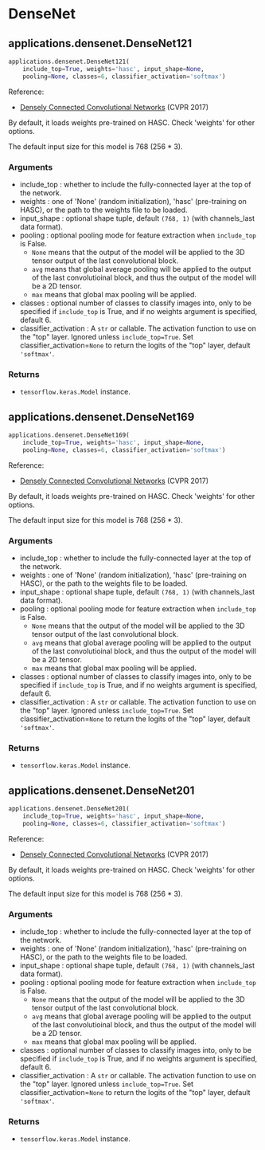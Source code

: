 # DenseNet

## applications.densenet.DenseNet121
```python
applications.densenet.DenseNet121(
    include_top=True, weights='hasc', input_shape=None, 
    pooling=None, classes=6, classifier_activation='softmax')
```

Reference:
- [Densely Connected Convolutional Networks](https://arxiv.org/abs/1608.06993) (CVPR 2017)

By default, it loads weights pre-trained on HASC. Check 'weights' for other options.

The default input size for this model is 768 (256 * 3).

### Arguments
- include_top : whether to include the fully-connected layer at the top of the network.
- weights : one of 'None' (random initialization), 'hasc' (pre-training on HASC), or the path to the weights file to be loaded.
- input_shape : optional shape tuple, default `(768, 1)` (with channels_last data format).
- pooling : optional pooling mode for feature extraction when `include_top` is False.
    - `None` means that the output of the model will be applied to the 3D tensor output of the last convolutional block.
    - `avg` means that global average pooling will be applied to the output of the last convolutioinal block, and thus the output of the model will be a 2D tensor.
    - `max` means that global max pooling will be applied.
- classes : optional number of classes to classify images into, only to be specified if `include_top` is True, and if no weights argument is specified, default 6.
- classifier_activation : A `str` or callable. The activation function to use on the "top" layer. Ignored unless `include_top=True`. Set classifier_activation=`None` to return the logits of the "top" layer, default `'softmax'`.

### Returns
- `tensorflow.keras.Model` instance.

## applications.densenet.DenseNet169
```python
applications.densenet.DenseNet169(
    include_top=True, weights='hasc', input_shape=None, 
    pooling=None, classes=6, classifier_activation='softmax')
```

Reference:
- [Densely Connected Convolutional Networks](https://arxiv.org/abs/1608.06993) (CVPR 2017)

By default, it loads weights pre-trained on HASC. Check 'weights' for other options.

The default input size for this model is 768 (256 * 3).

### Arguments
- include_top : whether to include the fully-connected layer at the top of the network.
- weights : one of 'None' (random initialization), 'hasc' (pre-training on HASC), or the path to the weights file to be loaded.
- input_shape : optional shape tuple, default `(768, 1)` (with channels_last data format).
- pooling : optional pooling mode for feature extraction when `include_top` is False.
    - `None` means that the output of the model will be applied to the 3D tensor output of the last convolutional block.
    - `avg` means that global average pooling will be applied to the output of the last convolutioinal block, and thus the output of the model will be a 2D tensor.
    - `max` means that global max pooling will be applied.
- classes : optional number of classes to classify images into, only to be specified if `include_top` is True, and if no weights argument is specified, default 6.
- classifier_activation : A `str` or callable. The activation function to use on the "top" layer. Ignored unless `include_top=True`. Set classifier_activation=`None` to return the logits of the "top" layer, default `'softmax'`.

### Returns
- `tensorflow.keras.Model` instance.


## applications.densenet.DenseNet201
```python
applications.densenet.DenseNet201(
    include_top=True, weights='hasc', input_shape=None, 
    pooling=None, classes=6, classifier_activation='softmax')
```

Reference:
- [Densely Connected Convolutional Networks](https://arxiv.org/abs/1608.06993) (CVPR 2017)

By default, it loads weights pre-trained on HASC. Check 'weights' for other options.

The default input size for this model is 768 (256 * 3).

### Arguments
- include_top : whether to include the fully-connected layer at the top of the network.
- weights : one of 'None' (random initialization), 'hasc' (pre-training on HASC), or the path to the weights file to be loaded.
- input_shape : optional shape tuple, default `(768, 1)` (with channels_last data format).
- pooling : optional pooling mode for feature extraction when `include_top` is False.
    - `None` means that the output of the model will be applied to the 3D tensor output of the last convolutional block.
    - `avg` means that global average pooling will be applied to the output of the last convolutioinal block, and thus the output of the model will be a 2D tensor.
    - `max` means that global max pooling will be applied.
- classes : optional number of classes to classify images into, only to be specified if `include_top` is True, and if no weights argument is specified, default 6.
- classifier_activation : A `str` or callable. The activation function to use on the "top" layer. Ignored unless `include_top=True`. Set classifier_activation=`None` to return the logits of the "top" layer, default `'softmax'`.

### Returns
- `tensorflow.keras.Model` instance.
